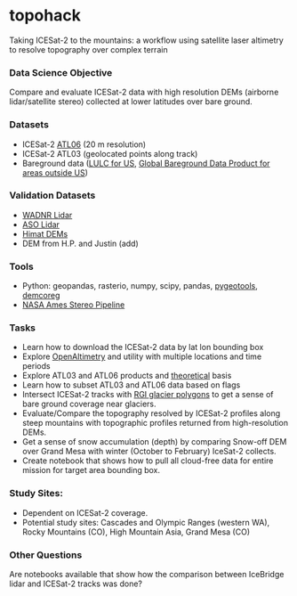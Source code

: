 # topohack
Taking ICESat-2 to the mountains: a workflow using satellite laser altimetry to resolve topography over complex terrain  

### Data Science Objective
Compare and evaluate ICESat-2 data with high resolution DEMs (airborne lidar/satellite stereo) collected at lower latitudes over bare ground. 

### Datasets
- ICESat-2 [ATL06](https://nsidc.org/data/atl06?qt-data_set_tabs=3#qt-data_set_tabs) (20 m resolution)
- ICESat-2 ATL03 (geolocated points along track)
- Bareground data ([LULC for US](https://www.mrlc.gov/data/legends/national-land-cover-database-2011-nlcd2011-legend), [Global Bareground Data Product for areas outside US](https://glad.umd.edu/dataset/global-2010-bare-ground-30-m))

### Validation Datasets
- [WADNR Lidar](http://lidarportal.dnr.wa.gov/)
- [ASO Lidar](https://nsidc.org/data/aso)
- [Himat DEMs](https://nsidc.org/the-drift/data-update/high-mountain-asia-8-meter-digital-elevation-models-now-available/)
- DEM from H.P. and Justin (add)

### Tools
- Python: geopandas, rasterio, numpy, scipy, pandas, [pygeotools](https://github.com/dshean/pygeotools), [demcoreg](https://github.com/dshean/demcoreg)
- [NASA Ames Stereo Pipeline](https://github.com/NeoGeographyToolkit/StereoPipeline)

### Tasks
- Learn how to download the ICESat-2 data by lat lon bounding box
- Explore [OpenAltimetry](https://openaltimetry.org/data/icesat2/) and utility with multiple locations and time periods
- Explore ATL03 and ATL06 products and [theoretical](https://icesat-2.gsfc.nasa.gov/sites/default/files/page_files/ICESat2_ATL06_ATBD_r001.pdf) basis
- Learn how to subset ATL03 and ATL06 data based on flags
- Intersect ICESat-2 tracks with [RGI glacier polygons](https://www.glims.org/RGI/) to get a sense of bare ground coverage near glaciers.
- Evaluate/Compare the topography resolved by ICESat-2 profiles along steep mountains with topographic profiles returned from high-resolution DEMs.
- Get a sense of snow accumulation (depth) by comparing Snow-off DEM over Grand Mesa with winter (October to February) IceSat-2 collects.
- Create notebook that shows how to pull all cloud-free data for entire mission for target area bounding box.
### Study Sites:
- Dependent on ICESat-2 coverage.
- Potential study sites: Cascades and Olympic Ranges (western WA), Rocky Mountains (CO), High Mountain Asia, Grand Mesa (CO)
### Other Questions 
Are notebooks available that show how the comparison between IceBridge lidar and ICESat-2 tracks was done?
